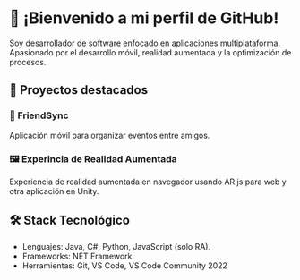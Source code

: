 # 👋 ¡Bienvenido a mi perfil de GitHub!

Soy desarrollador de software enfocado en aplicaciones multiplataforma. Apasionado por el desarrollo móvil, realidad aumentada y la optimización de procesos.

## 🚀 Proyectos destacados

### 🎯 FriendSync
Aplicación móvil para organizar eventos entre amigos.

### 🖼️ Experincia de Realidad Aumentada 
Experiencia de realidad aumentada en navegador usando AR.js para web y otra aplicación en Unity.

## 🛠️ Stack Tecnológico
- Lenguajes: Java, C#, Python, JavaScript (solo RA).
- Frameworks: NET Framework 
- Herramientas: Git, VS Code, VS Code Community 2022

